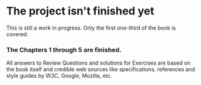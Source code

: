 # The project isn't finished yet

This is still a work in progress. Only the first one-third of the book is covered.

### The Chapters 1 through 5 are finished.
All answers to Review Questions and solutions for Exercises are based on the book itself 
and credible web sources like specifications, references and style guides by W3C, Google, Mozilla, etc. 
